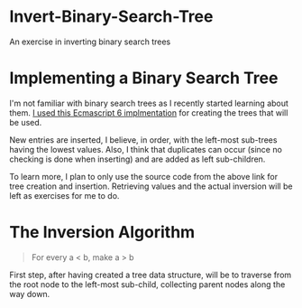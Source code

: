 # Invert-Binary-Search-Tree
An exercise in inverting binary search trees

# Implementing a Binary Search Tree

I'm not familiar with binary search trees as I recently started learning about them. [I used this Ecmascript 6 implmentation](https://codepen.io/david_i_smith/pen/egbJjQ) for creating the trees that will be used.

New entries are inserted, I believe, in order, with the left-most sub-trees having the lowest values. Also, I think that duplicates can occur (since no checking is done when inserting) and are added as left sub-children.

To learn more, I plan to only use the source code from the above link for tree creation and insertion. Retrieving values and the actual inversion will be left as exercises for me to do.

# The Inversion Algorithm

> For every a < b, make a > b

First step, after having created a tree data structure, will be to traverse from the root node to the left-most sub-child, collecting parent nodes along the way down.
